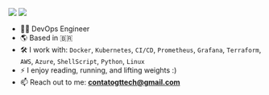 
[<img src="https://img.shields.io/badge/linkedin-%230077B5.svg?&style=for-the-badge&logo=linkedin&logoColor=white" />](https://www.linkedin.com/in/gaabrieltorres7/)
<a href="mailto:contatogttech@gmail.com"><img src="https://img.shields.io/badge/-Gmail-%23333?style=for-the-badge&logo=gmail&logoColor=white" target="_blank"></a>


- 🧑‍💻 DevOps Engineer
- 🌎 Based in 🇧🇷
- 🛠️ I work with: `Docker`, `Kubernetes`, `CI/CD`, `Prometheus`, `Grafana`, `Terraform`, `AWS`, `Azure`, `ShellScript`, `Python`, `Linux`
- ⚡ I enjoy reading, running, and lifting weights :)
- 📫 Reach out to me: **contatogttech@gmail.com**
